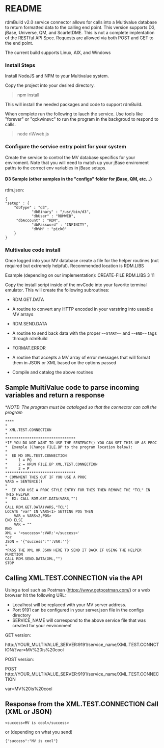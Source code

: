 # README

rdmBuild v2.0 service connector allows for calls into a Multivalue database to return formatted data to the calling end point. This version supports D3, jBase, Universe, QM, and ScarletDME. This is not a complete implentation of the RESTful API Spec. Requests are allowed via both POST and GET to the end point.

The current build supports Linux, AIX, and Windows

### Install Steps

Install NodeJS and NPM to your Multivalue system.

Copy the project into your desired directory. 

> npm install  

This will install the needed packages and code to support rdmBuild.

When complete run the following to lauch the service. Use tools like "forever" or "qckwinsvc" to run the program in the backgroud to respond to calls.

> node riWweb.js

### Configure the service entry point for your system

Create the service to control the MV database specifics for your enviroment. Note that you will need to match up your jBase enviroment paths to the correct env variables in jBase setups.

#### D3 Sample (other samples in the "configs" folder for jBase, QM, etc...)

rdm.json:

	{
	"setup" : {
		"dbType" : "d3",
                "dbBinary" : "/usr/bin/d3",
                "dbUser" : "RDMWEB",
		 "dbAccount" : "RDM",
                "dbPassword" : "INFINITY",
                "dbVM" : "pick0"
		}
	}

### Multivalue code install

Once logged into your MV database create a file for the helper routines (not required but extremely helpful). Recommended location is RDM.LIBS

Example (depending on our implementation): CREATE-FILE RDM.LIBS 3 11 

Copy the install script inside of the mvCode into your favorite terminal emulator. This will create the following subroutines:
 - RDM.GET.DATA
  - A routine to convert any HTTP encoded in your varstring into useable MV arrays
 - RDM.SEND.DATA
  - A routine to send back data with the proper `~~START~~` and `~~END~~` tags through rdmBuild
 - FORMAT.ERROR
  - A routine that accepts a MV array of error messages that will format them in JSON or XML based on the options passed
  
- Compile and catalog the above routines
 
## Sample MultiValue code to parse incoming variables and return a response

**NOTE: The program must be cataloged so that the connector can call the program*

	****
	*
	* XML.TEST.CONNECTION
	*
	********************************
	*IF YOU DO NOT WANT TO USE THE SENTENCE() YOU CAN SET THIS UP AS PROC
	*  Example (Change FILE.BP to the program location below):
	*    
	*  ED MD XML.TEST.CONNECTION
	*     1 = PQ
	*     2 = HRUN FILE.BP XML.TEST.CONNECTION
	*     3 = P
	********************************
	* COMNMENT THIS OUT IF YOU USE A PROC
	VARS = SENTENCE()
	*
	*  IF YOU USE A PROC STYLE ENTRY FOR THIS THEN REMOVE THE "TCL" IN THIS HELPER
	*  EX: CALL RDM.GET.DATA(VARS,"")
	*
	CALL RDM.GET.DATA(VARS,"TCL")
	LOCATE "var" IN VARS<1> SETTING POS THEN
		VAR = VARS<2,POS>
	END ELSE
		VAR = ""
	END
	XML = '<success>':VAR:'</success>'
	*or
	JSON = '{"success":"':VAR:'"}'
	*
	*PASS THE XML OR JSON HERE TO SEND IT BACK IF USING THE HELPER FUNCTION
	CALL RDM.SEND.DATA(XML,"")
	STOP

## Calling XML.TEST.CONNECTION via the API

Using a tool such as Postman (https://www.getpostman.com/) or a web browser hit the following URL:

- Localhost will be replaced with your MV server address. 
- Port 9191 can be configured in your server.json file in the configs directory
- SERVICE_NAME will correspond to the above service file that was created for your environment

GET version:

http://YOUR_MULTIVALUE_SERVER:9191/service_name/XML.TEST.CONNCTION/?var=MV%20is%20cool

POST version:

POST http://YOUR_MULTIVALUE_SERVER:9191/service_name/XML.TEST.CONNECTION

var=MV%20is%20cool

## Response from the XML.TEST.CONNECTION Call (XML or JSON)

	<success>MV is cool</success>

or (depending on what you send)

	{"success":"MV is cool"}
